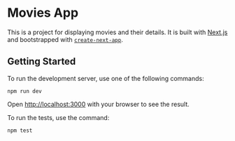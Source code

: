 # Movies App

This is a project for displaying movies and their details. It is built with [Next.js](https://nextjs.org/) and bootstrapped with [`create-next-app`](https://github.com/vercel/next.js/tree/canary/packages/create-next-app).

## Getting Started

To run the development server, use one of the following commands:

`npm run dev`

Open [http://localhost:3000](http://localhost:3000) with your browser to see the result.

To run the tests, use the command:

`npm test`
